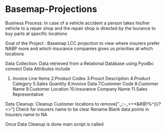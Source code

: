 # Basemap-Projections
Business Process: In case of a vehicle accident a person takes his/her vehicle to a repair shop and the repair shop is directed by the Isurance to buy parts at specific locations

Goal of the Project :
Basemap LCC projection to view where insurers prefer NABP more and which insurance companies gives us priorities at which locations

Data Collection:
Data retrieved from a Relational Database using Pyodbc connect
Data Attributes include
1. Invoice Line Items
2.Product Codes
3.Prouct Description
4.Product Category
5.Sales Quantity
6.Invoice Data
7.Customer Code
8.Customer Name
9.Customer Location
10.Insurance Company Name
11.Sales Representative

Data Cleanup:
Cleanup Customer locations to remove[".,;:-_=+*&#@!%^()/?<>"]
Check for insurers name to be clear 
Rename Blank data points in Insurers name to NA

Once Data Cleanup is done main script is called
